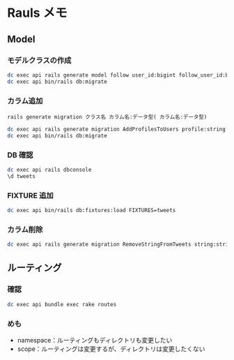 # Rauls メモ

## Model

### モデルクラスの作成

```bash
dc exec api rails generate model follow user_id:bigint follow_user_id:bigint
dc exec api bin/rails db:migrate
```

### カラム追加

`rails generate migration クラス名 カラム名:データ型( カラム名:データ型)`

```bash
dc exec api rails generate migration AddProfilesToUsers profile:string
dc exec api bin/rails db:migrate
```

### DB 確認

```bash
dc exec api rails dbconsole
\d tweets
```

### FIXTURE 追加

```bash
dc exec api bin/rails db:fixtures:load FIXTURES=tweets
```

### カラム削除

```bash
dc exec api rails generate migration RemoveStringFromTweets string:string
```

## ルーティング

### 確認

```bash
dc exec api bundle exec rake routes
```

### めも

- namespace：ルーティングもディレクトリも変更したい
- scope：ルーティングは変更するが、ディレクトリは変更したくない
